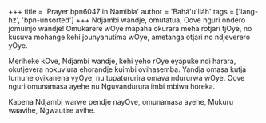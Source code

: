 +++
title = 'Prayer bpn6047 in Namibia'
author = 'Bahá'u'lláh'
tags = ['lang-hz', 'bpn-unsorted']
+++
Ndjambi wandje, omutatua, Oove nguri ondero jomuinjo wandje! Omukarere wOye mapaha okurara meha rotjari tjOye,  no kusuva mohange kehi jounyanutima wOye, ametanga otjari no ndjeverero yOye. 

Meriheke kOve, Ndjambi wandje, kehi yeho rOye eyapuke ndi harara, okutjevera nokuviura ehorandje  kuimbi ovihasemba. Yandja omasa kutja tumune ovikanena vyOye, nu tupatururira omava ndururwa wOye. Oove nguri omunamasa ayehe nu Nguvandurura imbi mbiwa horeka.

 Kapena  Ndjambi warwe  pendje nayOve,  omunamasa ayehe, Mukuru          waavihe, Ngwautire avihe.
